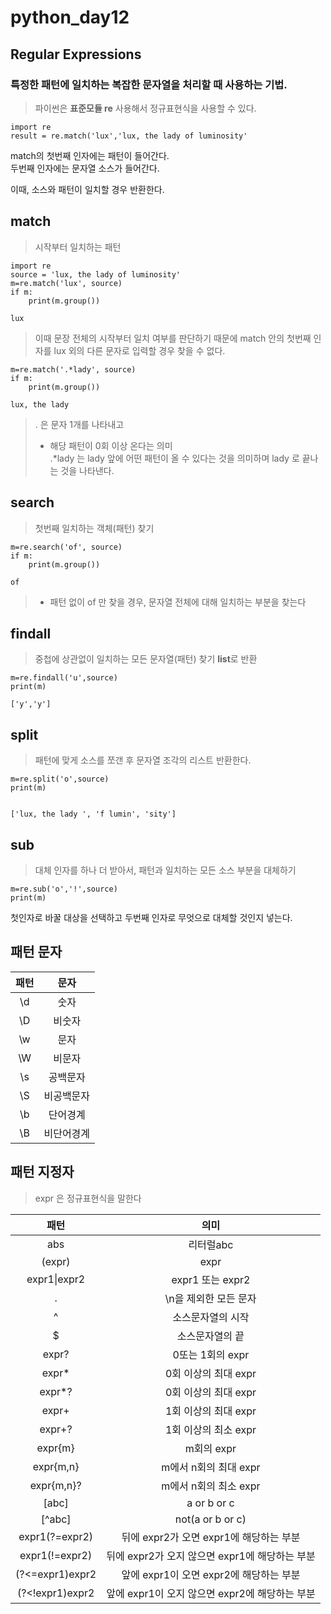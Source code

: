# python_day12

## Regular Expressions

### 특정한 패턴에 일치하는 복잡한 문자열을 처리할 때 사용하는 기법.

>파이썬은 **표준모듈 re** 사용해서 정규표현식을 사용할 수 있다.


```
import re
result = re.match('lux','lux, the lady of luminosity'
```

match의 첫번째 인자에는 패턴이 들어간다.  
두번째 인자에는 문자열 소스가 들어간다.

이때, 소스와 패턴이 일치할 경우 반환한다.


## match
> 시작부터 일치하는 패턴

```
import re
source = 'lux, the lady of luminosity'
m=re.match('lux', source)
if m:
	print(m.group())

lux
```

> 이때 문장 전체의 시작부터 일치 여부를 판단하기 때문에 match 안의 첫번째 인자를 lux 외의 다른 문자로 입력할 경우 찾을 수 없다.


```
m=re.match('.*lady', source)
if m:
	print(m.group())
	
lux, the lady	
```

> . 은 문자 1개를 나타내고  
> * 해당 패턴이 0회 이상 온다는 의미  
> .*lady 는 lady 앞에 어떤 패턴이 올 수 있다는 것을 의미하며 lady 로 끝나는 것을 나타낸다.


## search 
> 첫번째 일치하는 객체(패턴) 찾기

```
m=re.search('of', source)
if m:
	print(m.group())

of	
```

> * 패턴 없이 of 만 찾을 경우, 문자열 전체에 대해 일치하는 부분을 찾는다


## findall
> 중첩에 상관없이 일치하는 모든 문자열(패턴) 찾기 **list**로 반환

```
m=re.findall('u',source)
print(m)

['y','y']
```

## split
> 패턴에 맞게 소스를 쪼갠 후 문자열 조각의 리스트  반환한다.

```
m=re.split('o',source)
print(m)


['lux, the lady ', 'f lumin', 'sity']
```

## sub
> 대체 인자를 하나 더 받아서, 패턴과 일치하는 모든 소스 부분을 대체하기

```
m=re.sub('o','!',source)
print(m)
```

첫인자로 바꿀 대상을 선택하고 두번째 인자로 무엇으로 대체할 것인지 넣는다.


## 패턴 문자

패턴|문자
:---:|:---:
\\d|숫자
\\D|비숫자
\\w|문자
\\W|비문자
\\s|공백문자
\\S|비공백문자
\\b|단어경계
\\B|비단어경계


## 패턴 지정자
>expr 은 정규표현식을 말한다

패턴| 의미
:---:|:---:
abs|리터럴abc
(expr)|expr
expr1\|expr2|expr1 또는 expr2
\.|\\n을 제외한 모든 문자
^|소스문자열의 시작
$|소스문자열의 끝
expr?|0또는 1회의 expr
expr*|0회 이상의 최대 expr
expr*?|0회 이상의 최대 expr
expr+|1회 이상의 최대 expr
expr+?|1회 이상의 최소 expr
expr{m}|m회의 expr
expr{m,n}|m에서 n회의 최대 expr
expr{m,n}?|m에서 n회의 최소 expr
[abc]|a or b or c
[^abc]|not(a or b or c)
expr1(?=expr2)|뒤에 expr2가 오면 expr1에 해당하는 부분
expr1(!=expr2)|뒤에 expr2가 오지 않으면 expr1에 해당하는 부분
(?<=expr1)expr2|앞에 expr1이 오면 expr2에 해당하는 부분
(?<!expr1)expr2|앞에 expr1이 오지 않으면 expr2에 해당하는 부분